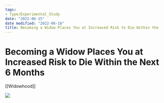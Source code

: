 ```yaml
---
tags:
- Type/Experimental_Study
date: "2022-06-15"
date modified: "2022-06-16"
title: Becoming a Widow Places You at Increased Risk to Die Within the Next 6 Months
---
```


# Becoming a Widow Places You at Increased Risk to Die Within the Next 6 Months
[[Widowhood]]

![](https://i.imgur.com/ch7FLRC.png)
